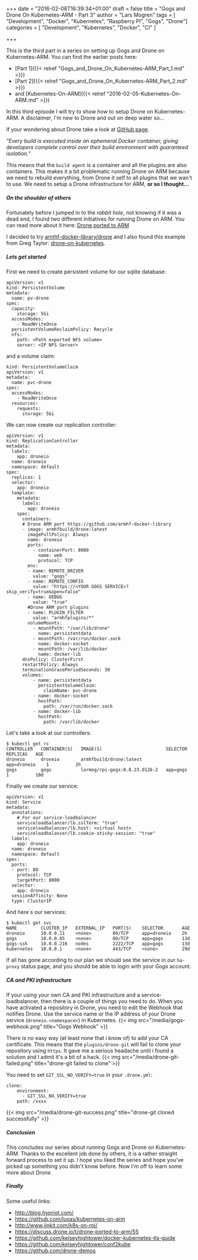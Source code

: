 +++
date = "2016-02-08T16:39:34+01:00"
draft = false
title = "Gogs and Drone On Kubernetes-ARM - Part 3"
author = "Lars Mogren"
tags = [ "Development", "Docker", "Kubernetes", "Raspberry PI", "Gogs", "Drone"]
categories = [ "Development", "Kubernetes", "Docker", "CI" ]

+++

This is the third part in a series on setting up Gogs and Drone on
Kubernetes-ARM. You can find the earlier posts here:

* [Part 1]({{< relref "Gogs_and_Drone_On_Kubernetes-ARM_Part_1.md" >}})
* [Part 2]({{< relref "Gogs_and_Drone_On_Kubernetes-ARM_Part_2.md" >}})
* and [Kubernetes-On-ARM]({{< relref "2016-02-05-Kubernetes-On-ARM.md" >}})

In this third episode I will try to show how to setup Drone on Kubernetes-ARM.
A disclaimer, I'm new to Drone and out on deep water so...
<!--more-->

If your wondering about Drone take a look at
[GitHub page](https://github.com/drone/drone).

_"Every build is executed inside an ephemeral Docker container, giving
developers complete control over their build environment with guaranteed
isolation."_

This means that the `build agent` is a container and all the plugins are also
containers. This makes it a bit problematic running Drone on ARM because we
need to rebuild everything, from Drone it self to all plugins that we wan't to
use. We need to setup a Drone infrastructure for ARM, __or so I thought...__

##### On the shoulder of others
Fortunately before I jumped in to the _rabbit hole_, not knowing if it was a
dead end, I found two different initiatives for running Drone on ARM. You can
read more about it here:
[Drone ported to ARM](https://discuss.drone.io/t/drone-ported-to-arm/55)

I decided to try
[armhf-docker-library/drone](https://github.com/armhf-docker-library/drone) and
I also found this example from Greg Taylor: [drone-on-kubernetes](https://github.com/drone-demos/drone-on-kubernetes/).

##### Lets get started
First we need to create persistent volume for our sqlite database:
```
apiVersion: v1
kind: PersistentVolume
metadata:
  name: pv-drone
spec:
  capacity:
    storage: 5Gi
  accessModes:
    - ReadWriteOnce
  persistentVolumeReclaimPolicy: Recycle
  nfs:
    path: <Path exported NFS volume>
    server: <IP NFS Server>
```

and a volume claim:
```
kind: PersistentVolumeClaim
apiVersion: v1
metadata:
  name: pvc-drone
spec:
  accessModes:
    - ReadWriteOnce
  resources:
    requests:
      storage: 5Gi
```

We can now create our replication controller:
```
apiVersion: v1
kind: ReplicationController
metadata:
  labels:
    app: droneio
  name: droneio
  namespace: default
spec:
  replicas: 1
  selector:
    app: droneio
  template:
    metadata:
      labels:
        app: droneio
    spec:
      containers:
      # Drone ARM port https://github.com/armhf-docker-library
      - image: armhfbuild/drone:latest
        imagePullPolicy: Always
        name: droneio
        ports:
          - containerPort: 8000
            name: web   
            protocol: TCP
        env:
        - name: REMOTE_DRIVER
          value: "gogs"
        - name: REMOTE_CONFIG
          value: "https://<YOUR GOGS SERVICE>?skip_verify=true&open=false"
        - name: DEBUG
          value: "true"
        #Drone ARM port plugins
        - name: PLUGIN_FILTER
          value: "armhfplugins/*"
        volumeMounts:
          - mountPath: "/var/lib/drone"
            name: persistentdata
          - mountPath: /var/run/docker.sock
            name: docker-socket
          - mountPath: /var/lib/docker
            name: docker-lib
      dnsPolicy: ClusterFirst
      restartPolicy: Always
      terminationGracePeriodSeconds: 30
      volumes:
          - name: persistentdata
            persistentVolumeClaim:
              claimName: pvc-drone
          - name: docker-socket
            hostPath:
              path: /var/run/docker.sock
          - name: docker-lib
            hostPath:
              path: /var/lib/docker
```

Let's take a look at our controllers:
```shell
$ kubectl get rc
CONTROLLER   CONTAINER(S)   IMAGE(S)                        SELECTOR       REPLICAS   AGE
droneio      droneio        armhfbuild/drone:latest         app=droneio    1          2h
gogs         gogs           larmog/rpi-gogs:0.8.23.0126-2   app=gogs       1          10d
```


Finally we create our service:
```
apiVersion: v1
kind: Service
metadata:
  annotations:
    # For our service-loadbalancer
    serviceloadbalancer/lb.sslTerm: "true"
    serviceloadbalancer/lb.host: <virtual host>
    serviceloadbalancer/lb.cookie-sticky-session: "true"
  labels:
    app: droneio
  name: droneio
  namespace: default
spec:
  ports:
  - port: 80
    protocol: TCP
    targetPort: 8000
  selector:
    app: droneio
  sessionAffinity: None
  type: ClusterIP
```

And here´s our services:
```shell
$ kubectl get svc
NAME         CLUSTER_IP   EXTERNAL_IP   PORT(S)    SELECTOR       AGE
droneio      10.0.0.11    <none>        80/TCP     app=droneio    2h
gogs         10.0.0.85    <none>        80/TCP     app=gogs       13d
gogs-ssh     10.0.0.216   nodes         2222/TCP   app=gogs       13d
kubernetes   10.0.0.1     <none>        443/TCP    <none>         29d
```

If all has gone according to our plan we should see the service in our
`ha-proxy` status page, and you should be able to login with your _Gogs_
account.

##### CA and PKI infrastructure
If your using your own CA and PKI infrastructure and a service-loadbalancer,
then there is a couple of things you need to do. When you have activated a
repository in Drone, you need to edit the Webhook that notifies Drone.
Use the service name or the IP address of your Drone service
(`droneio.<namespace>`) in Kubernetes.
{{< img src="/media/gogs-webhook.png" title="Gogs Webhook" >}}

There is no easy way (at least none that i know of) to add your CA certificate.
This means that the `plugins/drone-git` will fail to clone your repository using
`https`. It gave me a serious headache until i found a solution and I admit it's
a bit of a hack.
{{< img src="/media/drone-git-failed.png" title="drone-git failed to clone" >}}

You need to set `GIT_SSL_NO_VERIFY=true` in your `.drone.yml`:
```
clone:
    environment:
      - GIT_SSL_NO_VERIFY=true
    path: /xxxx
```
{{< img src="/media/drone-git-success.png" title="drone-git cloned successfully" >}}

##### Conclusion
This concludes our series about running Gogs and Drone on Kubernetes-ARM.
Thanks to the excellent job done by others, it is a rather straight forward
process to set it up. I hope you liked the series and hope you've picked up
something you didn't know before. Now I'm off to learn some more about _Drone_.

##### Finally
Some useful links:

* http://blog.hypriot.com/
* https://github.com/luxas/kubernetes-on-arm
* http://www.jinkit.com/k8s-on-rpi/
* https://discuss.drone.io/t/drone-ported-to-arm/55
* https://github.com/kelseyhightower/docker-kubernetes-tls-guide
* https://github.com/kelseyhightower/conf2kube
* https://github.com/drone-demos
